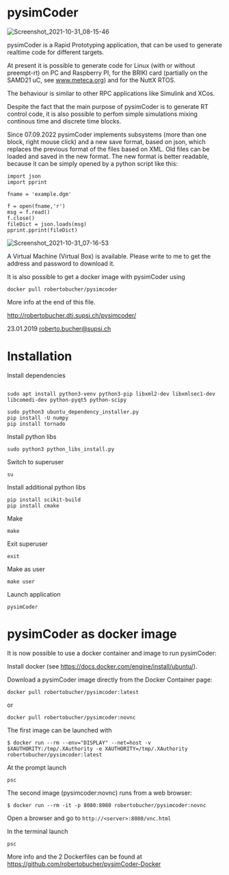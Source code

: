 # pysimCoder

![Screenshot_2021-10-31_08-15-46](https://user-images.githubusercontent.com/8348158/139572654-7fc549da-5530-410e-b092-64104a037606.png)

pysimCoder is a Rapid Prototyping application, that can be used to generate realtime code for different targets.

At present it is possible to generate code for Linux (with or without preempt-rt) on PC and Raspberry PI, for the BRIKI card (partially on the SAMD21 uC, see www.meteca.org) and for the NuttX RTOS.

The behaviour is similar to other RPC applications like Simulink and XCos.

Despite the fact that the main purpose of pysimCoder is to generate RT control code, it is also possible to perfom simple simulations mixing continous time and discrete time blocks.

Since 07.09.2022 pysimCoder implements subsystems (more than one block, right mouse click) and a new save format, based on json, which replaces the previous format of the files based on XML. Old files can be loaded and saved in the new format. The new format is better readable, because it can be simply opened by a python script like this:

```
import json
import pprint

fname = 'example.dgm'

f = open(fname,'r')
msg = f.read()
f.close()
fileDict = json.loads(msg)
pprint.pprint(fileDict)
```

![Screenshot_2021-10-31_07-16-53](https://user-images.githubusercontent.com/8348158/139570719-132cbe3c-190f-401b-b754-003959d08f5a.png)

A Virtual Machine (Virtual Box) is available. Please write to me to get the address and password to download it.

It is also possible to get a docker image with pysimCoder using

```
docker pull robertobucher/pysimcoder
```
More info at the end of this file.

http://robertobucher.dti.supsi.ch/pysimcoder/

23.01.2019 roberto.bucher@supsi.ch

# Installation

Install dependencies
```

sudo apt install python3-venv python3-pip libxml2-dev libxmlsec1-dev libcomedi-dev python-pyqt5 python-scipy

sudo python3 ubuntu_dependency_installer.py
pip install -U numpy
pip install tornado
```

Install python libs
```
sudo python3 python_libs_install.py
```

Switch to superuser
```
su
```

Install additional python libs
```
pip install scikit-build
pip install cmake
```

Make
```
make
```

Exit superuser
```
exit
```

Make as user
```
make user
```

Launch application
```
pysimCoder
```

# pysimCoder as docker image

It is now possible to use a docker container and image to run pysimCoder:

Install docker (see https://docs.docker.com/engine/install/ubuntu/).

Download a pysimCoder image directly from the Docker Container page:

```
docker pull robertobucher/pysimcoder:latest
```
or
```
docker pull robertobucher/pysimcoder:novnc
```

The first image can be launched with
```
$ docker run --rm --env="DISPLAY" --net=host -v $XAUTHORITY:/tmp/.XAuthority -e XAUTHORITY=/tmp/.XAuthority robertobucher/pysimcoder:latest
```
At the prompt launch
```
psc
```

The second image (pysimcoder:novnc) runs from a web browser:
```
$ docker run --rm -it -p 8080:8080 robertobucher/pysimcoder:novnc
```
Open a browser and go to  `http://<server>:8080/vnc.html`

In the terminal launch
```
psc
```

More info and the 2 Dockerfiles can be found at https://github.com/robertobucher/pysimCoder-Docker






